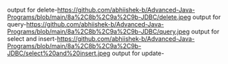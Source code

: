 output for delete-https://github.com/abhiishek-b/Advanced-Java-Programs/blob/main/8a%2C8b%2C9a%2C9b-JDBC/delete.jpeg
output for query-https://github.com/abhiishek-b/Advanced-Java-Programs/blob/main/8a%2C8b%2C9a%2C9b-JDBC/query.jpeg
output for select and insert-https://github.com/abhiishek-b/Advanced-Java-Programs/blob/main/8a%2C8b%2C9a%2C9b-JDBC/select%20and%20insert.jpeg
output for update-
